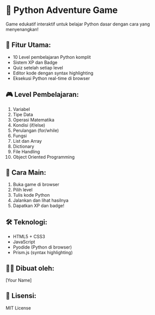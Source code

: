 # 🐍 Python Adventure Game

Game edukatif interaktif untuk belajar Python dasar dengan cara yang menyenangkan!

## 🎯 Fitur Utama:
- 10 Level pembelajaran Python komplit
- Sistem XP dan Badge
- Quiz setelah setiap level
- Editor kode dengan syntax highlighting
- Eksekusi Python real-time di browser

## 🎮 Level Pembelajaran:
1. Variabel
2. Tipe Data
3. Operasi Matematika
4. Kondisi (if/else)
5. Perulangan (for/while)
6. Fungsi
7. List dan Array
8. Dictionary
9. File Handling
10. Object Oriented Programming

## 🚀 Cara Main:
1. Buka game di browser
2. Pilih level
3. Tulis kode Python
4. Jalankan dan lihat hasilnya
5. Dapatkan XP dan badge!

## 🛠️ Teknologi:
- HTML5 + CSS3
- JavaScript
- Pyodide (Python di browser)
- Prism.js (syntax highlighting)

## 👨‍💻 Dibuat oleh:
[Your Name]

## 📄 Lisensi:
MIT License
